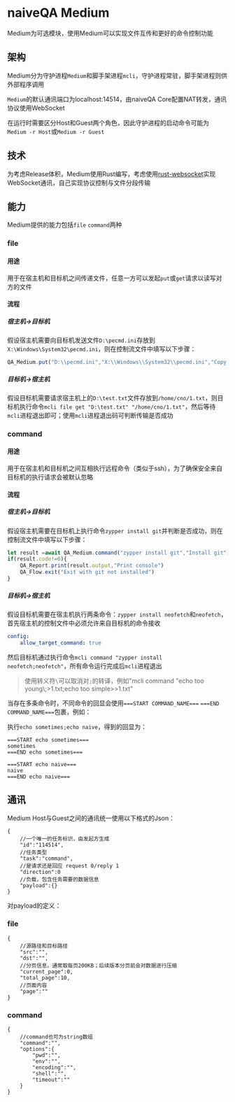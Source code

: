 # naiveQA Medium
Medium为可选模块，使用Medium可以实现文件互传和更好的命令控制功能
## 架构
Medium分为守护进程`Medium`和脚手架进程`mcli`，守护进程常驻，脚手架进程则供外部程序调用

`Medium`的默认通讯端口为localhost:14514，由naiveQA Core配置NAT转发，通讯协议使用WebSocket

在运行时需要区分Host和Guest两个角色，因此守护进程的启动命令可能为`Medium -r Host`或`Medium -r Guest`
## 技术
为考虑Release体积，Medium使用Rust编写，考虑使用[rust-websocket](https://crates.io/crates/websocket)实现WebSocket通讯，自己实现协议控制与文件分段传输
## 能力
Medium提供的能力包括`file` `command`两种
### file
#### 用途
用于在宿主机和目标机之间传递文件，任意一方可以发起`put`或`get`请求以读写对方的文件
#### 流程
##### 宿主机->目标机
假设宿主机需要向目标机发送文件`D:\pecmd.ini`存放到`X:\Windows\System32\pecmd.ini`，则在控制流文件中填写以下步骤：
```typescript
QA_Medium.put("D:\\pecmd.ini","X:\\Windows\\System32\\pecmd.ini","Copy pecmd.ini")
```
##### 目标机->宿主机
假设目标机需要请求宿主机上的`D:\test.txt`文件存放到`/home/cno/1.txt`，则目标机执行命令`mcli file get "D:\test.txt" "/home/cno/1.txt"`，然后等待`mcli`进程退出即可；使用`mcli`进程退出码可判断传输是否成功
### command
#### 用途
用于在宿主机和目标机之间互相执行远程命令（类似于ssh），为了确保安全来自目标机的执行请求会被默认忽略
#### 流程
##### 宿主机->目标机
假设宿主机需要在目标机上执行命令`zypper install git`并判断是否成功，则在控制流文件中填写以下步骤：

```typescript
let result =await QA_Medium.command("zypper install git","Install git")
if(result.code!=0){
    QA_Report.print(result.output,"Print console")
    QA_Flow.exit("Exit with git not installed")
}
```
##### 目标机->宿主机
假设目标机需要在宿主机执行两条命令：`zypper install neofetch`和`neofetch`，首先宿主机的控制文件中必须允许来自目标机的命令接收
```yaml
config:
    allow_target_command: true
```
然后目标机通过执行命令`mcli command "zypper install neofetch;neofetch"`，所有命令运行完成后`mcli`进程退出

>使用转义符`\`可以取消对`;`的转译，例如"mcli command "echo too young\\;>1.txt;echo too simple>>1.txt"

当存在多条命令时，不同命令的回显会使用`===START COMMAND_NAME===` `===END COMMAND_NAME===`包裹，例如：

执行`echo sometimes;echo naive`，得到的回显为：
```
===START echo sometimes===
sometimes
===END echo sometimes===

===START echo naive===
naive
===END echo naive===
```

## 通讯
Medium Host与Guest之间的通讯统一使用以下格式的Json：
```jsonc
{
    //一个唯一的任务标识，由发起方生成
    "id":"114514",
    //任务类型
    "task":"command",
    //是请求还是回应 request 0/reply 1
    "direction":0
    //负载，包含任务需要的数据信息
    "payload":{}
}
```
对payload的定义：
### file
```jsonc
{
    //源路径和目标路径
    "src":"",
    "dst":"",
    //分页信息，通常取每页200KB；后续版本分页前会对数据进行压缩
    "current_page":0,
    "total_page":10,
    //页面内容
    "page":""
}
```
### command
```jsonc
{
    //command也可为string数组
    "command":"",
    "options":{
        "pwd":"",
        "env":"",
        "encoding":"",
        "shell":"",
        "timeout":""
    }
}
```